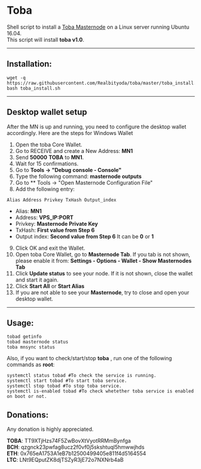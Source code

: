 # Toba
Shell script to install a [Toba Masternode](http://toba.fun/) on a Linux server running Ubuntu 16.04.  
This script will install **toba v1.0**.
***

## Installation:
```
wget -q https://raw.githubusercontent.com/Realbityoda/toba/master/toba_install.sh
bash toba_install.sh
```
***

## Desktop wallet setup

After the MN is up and running, you need to configure the desktop wallet accordingly. Here are the steps for Windows Wallet
1. Open the toba Core Wallet.
2. Go to RECEIVE and create a New Address: **MN1**
3. Send **50000** **TOBA** to **MN1**.
4. Wait for 15 confirmations.
5. Go to **Tools -> "Debug console - Console"**
6. Type the following command: **masternode outputs**
7. Go to  ** Tools -> "Open Masternode Configuration File"
8. Add the following entry:
```
Alias Address Privkey TxHash Output_index
```
* Alias: **MN1**
* Address: **VPS_IP:PORT**
* Privkey: **Masternode Private Key**
* TxHash: **First value from Step 6** 
* Output index:  **Second value from Step 6** It can be **0** or **1**
9. Click OK and exit the Wallet.
10. Open toba Core Wallet, go to **Masternode Tab**. If you tab is not shown, please enable it from: **Settings - Options - Wallet - Show Masternodes Tab**
11. Click **Update status** to see your node. If it is not shown, close the wallet and start it again.
10. Click **Start All** or **Start Alias**
11. If you are not able to see your **Masternode**, try to close and open your desktop wallet.
***

## Usage:
```
tobad getinfo
tobad masternode status
toba mnsync status
```
Also, if you want to check/start/stop **toba** , run one of the following commands as **root**:
```
systemctl status tobad #To check the service is running.
systemctl start tobad #To start toba service.
systemctl stop tobad #To stop toba service.
systemctl is-enabled tobad #To check whetether toba service is enabled on boot or not.
```


## Donations:  

Any donation is highly appreciated.  

**TOBA**:  TT9XTjHzs74F5ZwBovXtVyotRRMmBynfga  
**BCH**: qzgnck23pwfag8ucz2f0vf0j5skshtuql5hmwwjhds  
**ETH**: 0x765eA1753A1eB7b12500499405e811f4d5164554  
**LTC**: LNt9EQputZK8djTSZyR3jE72o7NXNrb4aB
